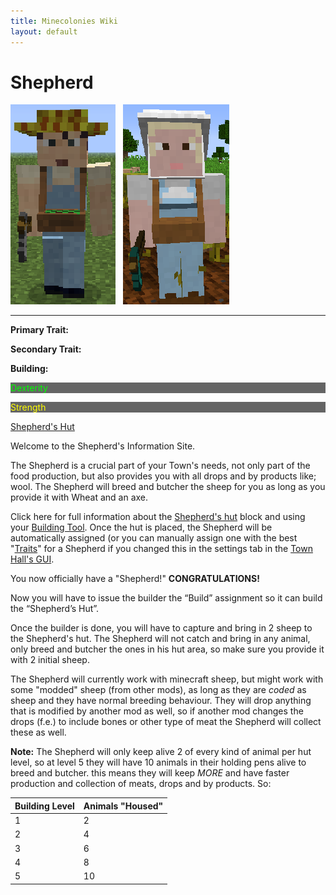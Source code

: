 ```yaml
---
title: Minecolonies Wiki
layout: default
---
```

# Shepherd

<div class="infobox box text-center">
<img src="../../assets/images/workers/Farmer_M.png" alt="Shepherd Male" />&nbsp;&nbsp;&nbsp;<img src="../../assets/images/workers/Farmer_F.png" alt="shepherd Female" />
<hr />
  <div class="row section-text text-left">
    <div class="col">
      <p><strong>Primary Trait:</strong></p>
      <p><strong>Secondary Trait:</strong></p>
      <p><strong>Building:</strong></p>
    </div>
    <div class="col">
      <p style="background-color:rgb(100, 100, 100); color:rgb(0, 255, 0);">Dexterity</p>
      <p style="background-color:rgb(100, 100, 100); color:rgb(255, 255, 0);">Strength</p>
      <p><a href="../buildings/shepherd">Shepherd's Hut</a></p>
    </div>
  </div>
</div>

Welcome to the Shepherd's Information Site.

The Shepherd is a crucial part of your Town's needs, not only part of the food production, but also provides you with all drops and by products like; wool. The Shepherd will breed and butcher the sheep for you as long as you provide it with Wheat and an axe.

Click here for full information about the [Shepherd's hut](../buildings/shepherd) block and using your [Building Tool](../items/buildingtool). Once the hut is placed, the Shepherd will be automatically assigned (or you can manually assign one with the best  "[Traits](../systems/workerinfo)" for a Shepherd if you changed this in the settings tab in the [Town Hall's GUI](../buildings/townhall).

You now officially have a "Shepherd!" **CONGRATULATIONS!**

Now you will have to issue the builder the “Build” assignment so it can build the “Shepherd’s Hut”.

Once the builder is done, you will have to capture and bring in 2 sheep to the Shepherd's hut. The Shepherd will not catch and bring in any animal, only breed and butcher the ones in his hut area, so make sure you provide it with 2 initial sheep.

The Shepherd will currently work with minecraft sheep, but might work with some "modded" sheep (from other mods), as long as they are *coded* as sheep and they have normal breeding behaviour. They will drop anything that is modified by another mod as well, so if another mod changes the drops (f.e.) to include bones or other type of meat the Shepherd will collect these as well.

**Note:** The Shepherd will only keep alive 2 of every kind of animal per hut level, so at level 5 they will have 10 animals in their holding pens alive to breed and butcher. this means they will keep *MORE* and have faster production and collection of meats, drops and by products. So:


| Building Level | Animals "Housed" |
| ----- | ----- |
| 1 | 2 |
| 2 | 4 |
| 3 | 6 |
| 4 | 8 |
| 5 | 10 |

<br>

